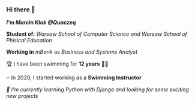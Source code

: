 ### Hi there 👋

**_I'm Marcin Kłak @Quaczeq_**

**Student of:** *Warsaw School of Computer Science and Warsaw School of Phisical Education*

**Working in** *mBank* as *Business and Systems Analyst*

🏆 I have been swimming for **12 years** 🏊‍♂️ 

💦 In 2020, I started working as a **Swimming Instructor** 

*🌱 I’m currently learning Python with Django and looking for some exciting new projects*
